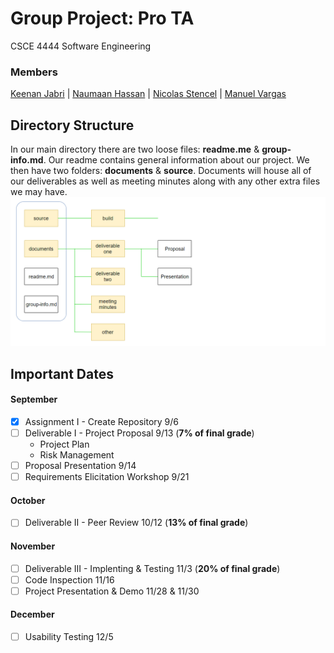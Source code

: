 # Group Project: Pro TA
CSCE 4444 Software Engineering 
### Members
[Keenan Jabri](#) | [Naumaan Hassan](#) | [Nicolas Stencel](#) | [Manuel Vargas](#)

## Directory Structure
In our main directory there are two loose files: **readme.me** & **group-info.md**. Our readme contains general information about our project. We then have two folders: **documents** & **source**. Documents will house all of our deliverables as well as meeting minutes along with any other extra files we may have.
![directory structure](documents/other/directory_structure.png)


## Important Dates
#### September
- [x] Assignment I - Create Repository 9/6
- [ ] Deliverable I - Project Proposal 9/13 (**7% of final grade**)
   - Project Plan
   - Risk Management
- [ ] Proposal Presentation 9/14
- [ ] Requirements Elicitation Workshop 9/21

#### October
- [ ] Deliverable II - Peer Review 10/12 (**13% of final grade**)

#### November
- [ ] Deliverable III - Implenting & Testing 11/3 (**20% of final grade**)
- [ ] Code Inspection 11/16
- [ ] Project Presentation & Demo 11/28 & 11/30

#### December
- [ ] Usability Testing 12/5